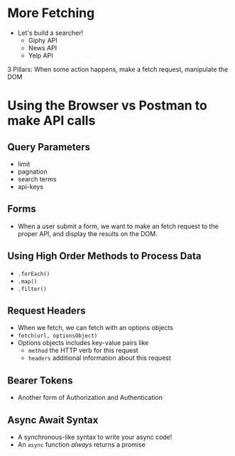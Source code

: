 # More Fetching
* Let's build a searcher!
    * Giphy API
    * News API
    * Yelp API

3 Pillars: 
When some action happens, make a fetch request, manipulate the DOM

# Using the Browser vs Postman to make API calls


## Query Parameters
* limit
* pagnation 
* search terms
* api-keys

## Forms
* When a user submit a form, we want to make an fetch request to the proper API, and display the results on the DOM.

## Using High Order Methods to Process Data
* `.forEach()`
* `.map()`
* `.filter()`

## Request Headers
* When we fetch, we can fetch with an options objects
* `fetch(url, optionsObject)`
* Options objects includes key-value pairs like 
    * `method` the HTTP verb for this request
    * `headers` additional information about this request

## Bearer Tokens
* Another form of Authorization and Authentication 

## Async Await Syntax
* A synchronous-like syntax to write your async code!
* An `async` function _always_ returns a promise